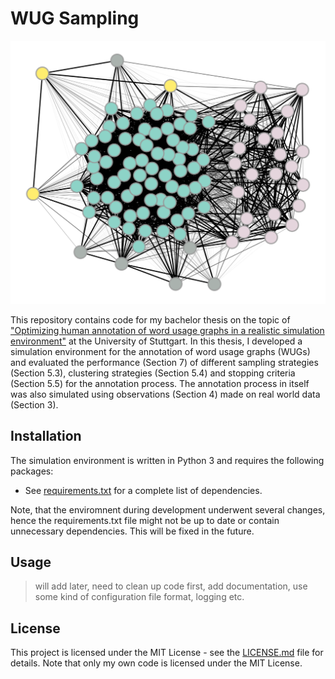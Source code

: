# WUG Sampling

![Custom Randomwalk with Gambettes Stopping Criterion](/other/images/output.png)

This repository contains code for my bachelor thesis on the topic of ["Optimizing human annotation of word usage graphs in a realistic simulation environment"](http://dx.doi.org/10.18419/opus-11848) at the University of Stuttgart. In this thesis, I developed a simulation environment for the annotation of word usage graphs (WUGs) and evaluated the performance (Section 7) of different sampling strategies (Section 5.3), clustering strategies (Section 5.4) and stopping criteria (Section 5.5) for the annotation process. The annotation process in itself was also simulated using observations (Section 4) made on real world data (Section 3).

## Installation

The simulation environment is written in Python 3 and requires the following packages:
- See [requirements.txt](requirements.txt) for a complete list of dependencies.

Note, that the enviromnent during development underwent several changes, hence the requirements.txt file might not be up to date or contain unnecessary dependencies. This will be fixed in the future.

## Usage

> will add later, need to clean up code first, add documentation, use some kind of configuration file format, logging etc.

## License

This project is licensed under the MIT License - see the [LICENSE.md](LICENSE.md) file for details.
Note that only my own code is licensed under the MIT License. 